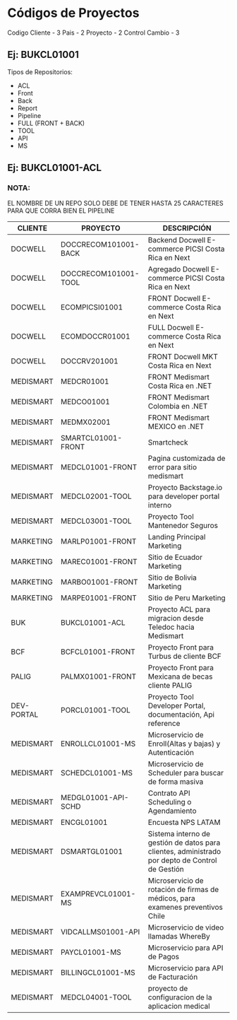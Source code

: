 # Códigos de Proyectos

Codigo Cliente - 3
Pais - 2
Proyecto - 2
Control Cambio - 3

## Ej: BUKCL01001

Tipos de Repositorios:
  
  - ACL
  - Front
  - Back
  - Report
  - Pipeline
  - FULL (FRONT + BACK)
  - TOOL
  - API
  - MS

## Ej: BUKCL01001-ACL

### NOTA: 
EL NOMBRE DE UN REPO SOLO DEBE DE TENER HASTA 25 CARACTERES PARA QUE CORRA BIEN EL PIPELINE

| CLIENTE  | PROYECTO | DESCRIPCIÓN |  
| ---------- | ------------------------------------ | ----------------------------------------------- |
| DOCWELL  | DOCCRECOM101001-BACK | Backend Docwell E-commerce PICSI Costa Rica en Next |
| DOCWELL  | DOCCRECOM101001-TOOL | Agregado Docwell E-commerce PICSI Costa Rica en Next |
| DOCWELL  | ECOMPICSI01001 | FRONT Docwell E-commerce Costa Rica en Next |
| DOCWELL  | ECOMDOCCR01001 | FULL Docwell E-commerce Costa Rica en Next |  
| DOCWELL | DOCCRV201001 | FRONT Docwell MKT Costa Rica en Next |
| MEDISMART | MEDCR01001 | FRONT Medismart Costa Rica en .NET |
| MEDISMART | MEDCO01001 | FRONT Medismart Colombia en .NET | 
| MEDISMART | MEDMX02001 | FRONT Medismart MEXICO en .NET | 
| MEDISMART | SMARTCL01001-FRONT | Smartcheck | 
| MEDISMART | MEDCL01001-FRONT | Pagina customizada de error para sitio medismart | 
| MEDISMART | MEDCL02001-TOOL | Proyecto Backstage.io para developer portal interno | 
| MEDISMART | MEDCL03001-TOOL | Proyecto Tool Mantenedor Seguros | 
| MARKETING | MARLP01001-FRONT | Landing Principal Marketing | 
| MARKETING | MAREC01001-FRONT | Sitio de Ecuador Marketing | 
| MARKETING | MARBO01001-FRONT | Sitio de Bolivia Marketing | 
| MARKETING | MARPE01001-FRONT | Sitio de Peru Marketing | 
| BUK | BUKCL01001-ACL | Proyecto ACL para migracion desde Teledoc hacia Medismart | 
| BCF | BCFCL01001-FRONT | Proyecto Front para Turbus de cliente BCF | 
| PALIG | PALMX01001-FRONT | Proyecto Front para Mexicana de becas cliente PALIG | 
| DEV-PORTAL | PORCL01001-TOOL | Proyecto Tool Developer Portal, documentación, Api reference | 
| MEDISMART | ENROLLCL01001-MS | Microservicio de Enroll(Altas y bajas) y Autenticación  | 
| MEDISMART | SCHEDCL01001-MS | Microservicio de Scheduler para buscar de forma masiva  | 
| MEDISMART | MEDGL01001-API-SCHD | Contrato API Scheduling o Agendamiento |
| MEDISMART | ENCGL01001 | Encuesta NPS LATAM|
| MEDISMART | DSMARTGL01001 | Sistema interno de gestión de datos para clientes, administrado por depto de Control de Gestión |
| MEDISMART | EXAMPREVCL01001-MS | Microservicio de rotación de firmas de médicos, para examenes preventivos Chile |
| MEDISMART | VIDCALLMS01001-API | Microservicio de video llamadas WhereBy |
| MEDISMART | PAYCL01001-MS | Microservicio para API de Pagos |
| MEDISMART | BILLINGCL01001-MS | Microservicio para API de Facturación |
| MEDISMART | MEDCL04001-TOOL   | proyecto de configuracion de  la  aplicacion medical |

